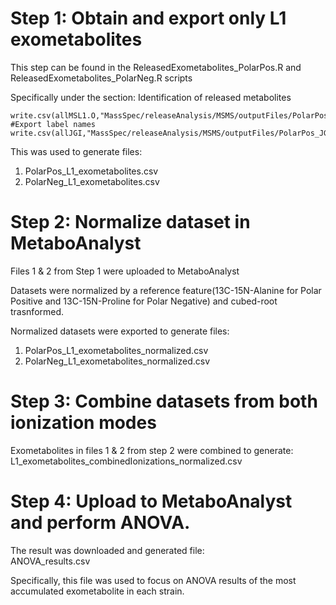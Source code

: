 # Step 1: Obtain and export only L1 exometabolites

This step can be found in the ReleasedExometabolites_PolarPos.R and ReleasedExometabolites_PolarNeg.R scripts

Specifically under the section: Identification of released metabolites
```
write.csv(allMSL1.O,"MassSpec/releaseAnalysis/MSMS/outputFiles/PolarPos_JGI_MSL1_IDs.csv",row.names=FALSE)
#Export label names
write.csv(allJGI,"MassSpec/releaseAnalysis/MSMS/outputFiles/PolarPos_JGI_MSL1_Labels.csv",row.names=FALSE)
```
This was used to generate files: <br />
1) PolarPos_L1_exometabolites.csv <br />
2) PolarNeg_L1_exometabolites.csv

# Step 2: Normalize dataset in MetaboAnalyst

Files 1 & 2 from Step 1 were uploaded to MetaboAnalyst

Datasets were normalized by a reference feature(13C-15N-Alanine for Polar Positive and 13C-15N-Proline for Polar Negative) and cubed-root trasnformed.

Normalized datasets were exported to generate files: <br />

1) PolarPos_L1_exometabolites_normalized.csv <br />
2) PolarNeg_L1_exometabolites_normalized.csv

# Step 3: Combine datasets from both ionization modes

Exometabolites in files 1 & 2 from step 2 were combined to generate: <br />
L1_exometabolites_combinedIonizations_normalized.csv

# Step 4: Upload to MetaboAnalyst and perform ANOVA.

The result was downloaded and generated file: <br />
ANOVA_results.csv

Specifically, this file was used to focus on ANOVA results of the most accumulated exometabolite in each strain. 
